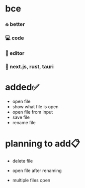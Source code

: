 # bce

### 🔝 better

### 💻 code

### 📔 editor

### 🔧 next.js, rust, tauri

# added✅

- open file
- show what file is open
- open file from input
- save file
- rename file

# planning to add📋

- delete file

- open file after renaming
- multiple files open
